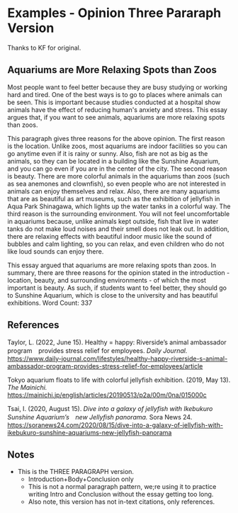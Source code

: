 # Examples - Opinion Three Pararaph Version

Thanks to KF for original. 


## Aquariums are More Relaxing Spots than Zoos

Most people want to feel better because they are busy studying or working hard and tired. One of the best ways is to go to places where animals can be seen. This is important because studies conducted at a hospital show animals have the effect of reducing human's anxiety and stress. This essay argues that, if you want to see animals, aquariums are more relaxing spots than zoos.


This paragraph gives three reasons for the above opinion. The first reason is the location. Unlike zoos, most aquariums are indoor facilities so you can go anytime even if it is rainy or sunny. Also, fish are not as big as the animals, so they can be located in a building like the Sunshine Aquarium, and you can go even if you are in the center of the city. The second reason is beauty. There are more colorful animals in the aquariums than zoos (such as sea anemones and clownfish), so even people who are not interested in animals can enjoy themselves and relax. Also, there are many aquariums that are as beautiful as art museums, such as the exhibition of jellyfish in Aqua Park Shinagawa, which lights up the water tanks in a colorful way. The third reason is the surrounding environment. You will not feel uncomfortable in aquariums because, unlike animals kept outside, fish that live in water tanks do not make loud noises and their smell does not leak out. In addition, there are relaxing effects with beautiful indoor music like the sound of bubbles and calm lighting, so you can relax, and even children who do not like loud sounds can enjoy there.


This essay argued that aquariums are more relaxing spots than zoos. In summary, there are three reasons for the opinion stated in the introduction - location, beauty, and surrounding environments - of which the most important is beauty. As such, if students want to feel better, they should go to Sunshine Aquarium, which is close to the university and has beautiful exhibitions.
Word Count: 337

## References

Taylor, L. (2022, June 15). Healthy = happy: Riverside’s animal ambassador program　provides stress relief for employees. _Daily Journal._　https://www.daily-journal.com/lifestyles/healthy-happy-riverside-s-animal-ambassador-program-provides-stress-relief-for-employees/article

Tokyo aquarium floats to life with colorful jellyfish exhibition. (2019, May 13). _The Mainichi._ https://mainichi.jp/english/articles/20190513/p2a/00m/0na/015000c

Tsai, I. (2020, August 15). _Dive into a galaxy of jellyfish with Ikebukuro Sunshine Aquarium’s　new Jellyfish panorama._ Sora News 24.　https://soranews24.com/2020/08/15/dive-into-a-galaxy-of-jellyfish-with-ikebukuro-sunshine-aquariums-new-jellyfish-panorama

## Notes

* This is the THREE PARAGRAPH version. 
    * Introduction+Body+Conclusion only
    * This is not a normal paragraph pattern, we;re using it to practice writing Intro and Conclusion without the essay getting too long. 
    * Also note, this version has not in-text citations, only references. 

